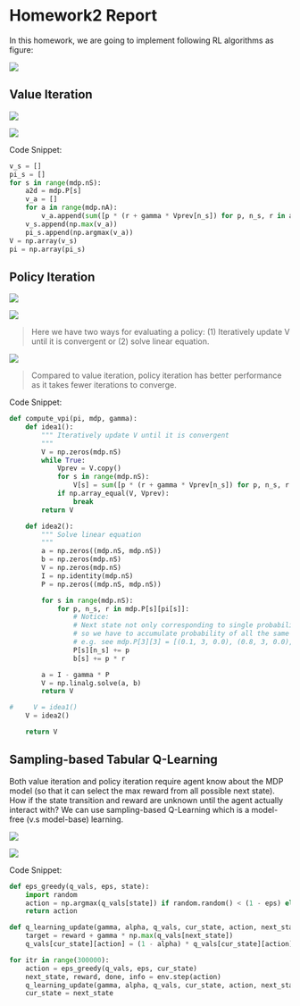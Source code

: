 # Homework2 Report

In this homework, we are going to implement following RL algorithms as figure:

![](imgs/landscape.png)

## Value Iteration

![](imgs/value_iteration_algorithm.png)

![](imgs/value_iteration_plot.png)

Code Snippet:
```python
v_s = []
pi_s = []
for s in range(mdp.nS):
    a2d = mdp.P[s]
    v_a = []
    for a in range(mdp.nA):
        v_a.append(sum([p * (r + gamma * Vprev[n_s]) for p, n_s, r in a2d[a]]))
    v_s.append(np.max(v_a))
    pi_s.append(np.argmax(v_a))
V = np.array(v_s)
pi = np.array(pi_s)
```

## Policy Iteration

![](imgs/policy_iteration_one_iteration.png)

![](imgs/policy_evaluation.png)

> Here we have two ways for evaluating a policy: (1) Iteratively update V until it is convergent or (2) solve linear equation.

![](imgs/policy_iteration_plot.png)

> Compared to value iteration, policy iteration has better performance as it takes fewer iterations to converge.

Code Snippet:
```python
def compute_vpi(pi, mdp, gamma):
    def idea1():
        """ Iteratively update V until it is convergent
        """
        V = np.zeros(mdp.nS)
        while True:
            Vprev = V.copy()
            for s in range(mdp.nS):
                V[s] = sum([p * (r + gamma * Vprev[n_s]) for p, n_s, r in mdp.P[s][pi[s]]])
            if np.array_equal(V, Vprev):
                break
        return V

    def idea2():
        """ Solve linear equation
        """
        a = np.zeros((mdp.nS, mdp.nS))
        b = np.zeros(mdp.nS)
        V = np.zeros(mdp.nS)
        I = np.identity(mdp.nS)
        P = np.zeros((mdp.nS, mdp.nS))

        for s in range(mdp.nS):
            for p, n_s, r in mdp.P[s][pi[s]]:
                # Notice:
                # Next state not only corresponding to single probability,
                # so we have to accumulate probability of all the same next state.
                # e.g. see mdp.P[3][3] = [(0.1, 3, 0.0), (0.8, 3, 0.0), (0.1, 2, 0.0)]
                P[s][n_s] += p
                b[s] += p * r

        a = I - gamma * P
        V = np.linalg.solve(a, b)
        return V

#     V = idea1()
    V = idea2()

    return V
```

## Sampling-based Tabular Q-Learning

Both value iteration and policy iteration require agent know about the MDP model (so that it can select the max reward from all possible next state).
How if the state transition and reward are unknown until the agent actually interact with?
We can use sampling-based Q-Learning which is a model-free (v.s model-base) learning.

![](imgs/q-learning_algorithm.png)

![](imgs/q-learning_crawling_robot.png)

Code Snippet:
```python
def eps_greedy(q_vals, eps, state):
    import random
    action = np.argmax(q_vals[state]) if random.random() < (1 - eps) else np.random.choice(len(q_vals[state]))
    return action

def q_learning_update(gamma, alpha, q_vals, cur_state, action, next_state, reward):
    target = reward + gamma * np.max(q_vals[next_state])
    q_vals[cur_state][action] = (1 - alpha) * q_vals[cur_state][action] + alpha * target

for itr in range(300000):
    action = eps_greedy(q_vals, eps, cur_state)
    next_state, reward, done, info = env.step(action)
    q_learning_update(gamma, alpha, q_vals, cur_state, action, next_state, reward)
    cur_state = next_state
```